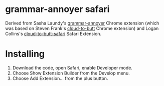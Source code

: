 grammar-annoyer safari
====================

Derived from Sasha Laundy's [grammar-annoyer](https://github.com/sursh/grammar-annoyer) Chrome extension (which was based on Steven Frank's [cloud-to-butt](https://github.com/panicsteve/cloud-to-butt) Chrome extension) and Logan Collins's [cloud-to-butt-safari](https://github.com/logancollins/cloud-to-butt-safari) Safari Extension. 


Installing
==========

1. Download the code, open Safari, enable Developer mode.
2. Choose Show Extension Builder from the Develop menu.
3. Choose Add Extension... from the plus button.
